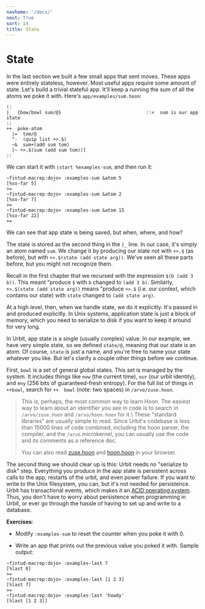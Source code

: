 ```yaml
---
navhome: '/docs/'
next: True
sort: 14
title: State
---
```


# State

In the last section we built a few small apps that sent moves. These apps were
entirely stateless, however. Most useful apps require some amount of state.
Let's build a trivial stateful app. It'll keep a running the sum of all the
atoms we poke it with. Here's `app/examples/sum.hoon`:

    !:
    |_  {bow/bowl sum/@}                               ::<  sum is our app state
    ::
    ++  poke-atom
      |=  tom/@
      ^-  (quip list +>.$)
      ~&  sum+(add sum tom)
      [~ +>.$(sum (add sum tom))]
    ::

We can start it with `|start %examples-sum`, and then run it:

    ~fintud-macrep:dojo> :examples-sum &atom 5
    [%so-far 5]
    >=
    ~fintud-macrep:dojo> :examples-sum &atom 2
    [%so-far 7]
    >=
    ~fintud-macrep:dojo> :examples-sum &atom 15
    [%so-far 22]
    >=

We can see that app state is being saved, but when, where, and how?

The state is stored as the second thing in the `|_` line. In our case, it's
simply an atom named `sum`. We change it by producing our state not with
`+>.$` (as before), but with `+>.$(state (add state arg))`. We've seen all these
parts before, but you might not recognize them.

Recall in the first chapter that we recursed with the expression
`$(b (add 3 b))`. This meant "produce `$` with `b` changed to `(add 3 b)`.
Similarly, `+>.$(state (add state arg))` means "produce `+>.$` (i.e. our
context, which contains our state) with `state` changed to `(add state arg)`.

At a high level, then, when we handle state, we do it explicitly. It's passed in
and produced explicitly. In Unix systems, application state is just a block of
memory, which you need to serialize to disk if you want to keep it around for
very long.

In Urbit, app state is a single (usually complex) value. In our example, we have
very simple state, so we defined `state/@`, meaning that our state is an atom.
Of course, `state` is just a name, and you're free to name your state whatever
you like. But let's clarify a couple other things before we continue.

First, `bowl` is a set of general global states. This set is managed by the
system. It includes things like `now` (the current time), `our` (our urbit
identity), and `eny` (256 bits of guaranteed-fresh entropy). For the full list
of things in `++bowl`, search for `++  bowl` (note: two spaces) in
`/arvo/zuse.hoon`.

> This is, perhaps, the most common way to learn Hoon. The easiest way to learn
> about an identifier you see in code is to search in `/arvo/zuse.hoon` and
> `/arvo/hoon.hoon` for it.\\ These "standard libraries" are usually simple to
> read. Since Urbit's codebase is less than 15000 lines of code combined,
> including the hoon parser, the compiler, and the `/arvo` microkernel, you can
> usually use the code and its comments as a reference doc.
>
> You can also read
> [zuse.hoon](https://github.com/urbit/arvo/blob/master/arvo/zuse.hoon) and
> [hoon.hoon](https://github.com/urbit/arvo/blob/master/arvo/hoon.hoon) in your
> browser.

The second thing we should clear up is this: Urbit needs no "serialize to disk"
step. Everything you produce in the app state is persistent across calls to the
app, restarts of the urbit, and even power failure. If you want to write to the
Unix filesystem, you can, but it's not needed for persistence. Urbit has
transactional events, which makes it an [ACID operating
system](https://en.wikipedia.org/wiki/ACID). Thus, you don't have to worry about
persistence when programming in Urbit, or ever go through the hassle of having
to set up and write to a database.

**Exercises**:

-   Modify `:examples-sum` to reset the counter when you poke it with 0.

-   Write an app that prints out the previous value you poked it with. Sample
    output:

<!-- -->

    ~fintud-macrep:dojo> :examples-last 7
    [%last 0]
    >=
    ~fintud-macrep:dojo> :examples-last [1 2 3]
    [%last 7]
    >=
    ~fintud-macrep:dojo> :examples-last 'howdy'
    [%last [1 2 3]]

